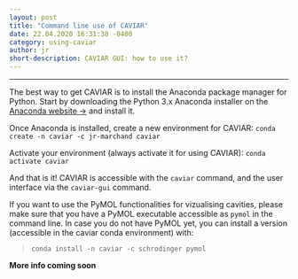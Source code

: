 ```yaml
---
layout: post
title: "Command line use of CAVIAR"
date: 22.04.2020 16:31:38 -0400
category: using-caviar
author: jr
short-description: CAVIAR GUI: how to use it?
---
```


-----

The best way to get CAVIAR is to install the Anaconda package manager for Python.
Start by downloading the Python 3.x Anaconda installer on the [Anaconda website ->](https://www.anaconda.com/distribution/) and install it.

Once Anaconda is installed, create a new environment for CAVIAR:
```conda create -n caviar -c jr-marchand caviar ```

Activate your environment (always activate it for using CAVIAR):
```conda activate caviar ```

And that is it! CAVIAR is accessible with the ```caviar``` command, and the user interface via the ```caviar-gui``` command.

If you want to use the PyMOL functionalities for vizualising cavities, please make sure that you have a PyMOL executable accessible as ```pymol``` in the command line.
In case you do not have PyMOL yet, you can install a version (accessible in the caviar conda environment) with:
> ```conda install -n caviar -c schrodinger pymol```



**More info coming soon**


